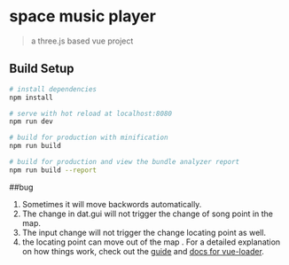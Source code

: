 # space music player

> a three.js based vue project

## Build Setup

``` bash
# install dependencies
npm install

# serve with hot reload at localhost:8080
npm run dev

# build for production with minification
npm run build

# build for production and view the bundle analyzer report
npm run build --report
```

##bug
1. Sometimes it will move backwords automatically.
2. The change in dat.gui will not trigger the change of song point in the map.
3. The input change will not trigger the change locating point as well.
4. the locating point can move out of the map .
For a detailed explanation on how things work, check out the [guide](http://vuejs-templates.github.io/webpack/) and [docs for vue-loader](http://vuejs.github.io/vue-loader).
